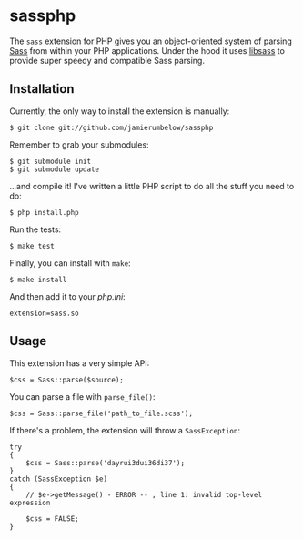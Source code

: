 # sassphp

The `sass` extension for PHP gives you an object-oriented system of parsing [Sass](http://sass-lang.com/) from within your PHP applications. Under the hood it uses [libsass](https://github.com/hcatlin/libsass) to provide super speedy and compatible Sass parsing.

## Installation

Currently, the only way to install the extension is manually:

	$ git clone git://github.com/jamierumbelow/sassphp

Remember to grab your submodules:

	$ git submodule init
	$ git submodule update

...and compile it! I've written a little PHP script to do all the stuff you need to do:

	$ php install.php

Run the tests:

    $ make test

Finally, you can install with `make`:

	$ make install

And then add it to your _php.ini_:

    extension=sass.so

## Usage

This extension has a very simple API:

	$css = Sass::parse($source);

You can parse a file with `parse_file()`:

	$css = Sass::parse_file('path_to_file.scss');

If there's a problem, the extension will throw a `SassException`:

    try
    {
        $css = Sass::parse('dayrui3dui36di37');
    }
    catch (SassException $e)
    {
        // $e->getMessage() - ERROR -- , line 1: invalid top-level expression

        $css = FALSE;
    }